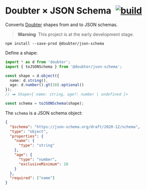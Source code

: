 # Doubter &times; JSON Schema&ensp;[![build](https://github.com/smikhalevski/doubter-json-schema/actions/workflows/master.yml/badge.svg?branch=master&event=push)](https://github.com/smikhalevski/doubter-json-schema/actions/workflows/master.yml)

Converts [Doubter](https://github.com/smikhalevski/doubter) shapes from and to JSON schemas.

> **Warning**&ensp;This project is at the early development stage.

```shell
npm install --save-prod @doubter/json-schema
```

Define a shape:

```ts
import * as d from 'doubter';
import { toJSONSchema } from '@doubter/json-schema';

const shape = d.object({
  name: d.string(),
  age: d.number().gt(10).optional()
});
// ⮕ Shape<{ name: string, age?: number | undefined }>

const schema = toJSONSchema(shape);
```

The `schema` is a JSON schema object:

```json
{
  "$schema": "https://json-schema.org/draft/2020-12/schema",
  "type": "object",
  "properties": {
    "name": {
      "type": "string"
    },
    "age": {
      "type": "number",
      "exclusiveMinimum": 10
    }
  },
  "required": ["name"]
}
```
